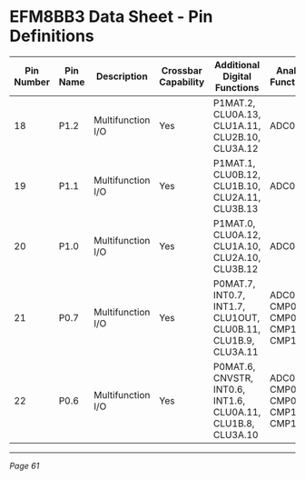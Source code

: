 # EFM8BB3 Data Sheet - Pin Definitions

| Pin Number | Pin Name | Description       | Crossbar Capability | Additional Digital Functions                 | Analog Functions                         |
|------------|----------|-------------------|---------------------|--------------------------------------------|-----------------------------------------|
| 18         | P1.2     | Multifunction I/O | Yes                 | P1MAT.2, CLU0A.13, CLU1A.11, CLU2B.10, CLU3A.12 | ADC0.8                                  |
| 19         | P1.1     | Multifunction I/O | Yes                 | P1MAT.1, CLU0B.12, CLU1B.10, CLU2A.11, CLU3B.13 | ADC0.7                                  |
| 20         | P1.0     | Multifunction I/O | Yes                 | P1MAT.0, CLU0A.12, CLU1A.10, CLU2A.10, CLU3B.12 | ADC0.6                                  |
| 21         | P0.7     | Multifunction I/O | Yes                 | P0MAT.7, INT0.7, INT1.7, CLU1OUT, CLU0B.11, CLU1B.9, CLU3A.11 | ADC0.5, CMP0P.5, CMP0N.5, CMP1P.1, CMP1N.1 |
| 22         | P0.6     | Multifunction I/O | Yes                 | P0MAT.6, CNVSTR, INT0.6, INT1.6, CLU0A.11, CLU1B.8, CLU3A.10 | ADC0.4, CMP0P.4, CMP0N.4, CMP1P.0, CMP1N.0 |

---

*Page 61*
